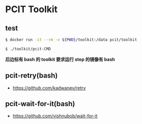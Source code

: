# PCIT Toolkit

## test

```bash
$ docker run -it --rm -v ${PWD}/toolkit:/data pcit/toolkit

$ ./toolkit/pcit-CMD
```

**后边标有 bash 的 toolkit 要求运行 step 的镜像有 bash**

## pcit-retry(bash)

* https://github.com/kadwanev/retry

## pcit-wait-for-it(bash)

* https://github.com/vishnubob/wait-for-it
